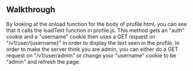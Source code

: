 ## Walkthrough
By looking at the onload function for the body of profile.html, you can see that it calls the loadText function in profile.js. This method gets an "auth" cookie and a "username" cookie then uses a GET request on "/v1/user/{username}" in order to display the text seen in the profile. In order to make the server think you are admin, you can either do a GET request on "/v1/user/admin" or change your "username" cookie to be "admin" and refresh the page.

